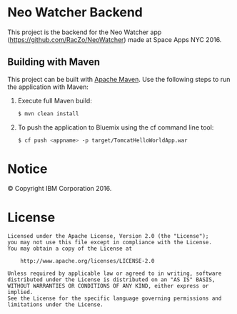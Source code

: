 Neo Watcher Backend
==============

This project is the backend for the Neo Watcher app (https://github.com/RacZo/NeoWatcher) made at Space Apps NYC 2016.

## Building with Maven

This project can be built with [Apache Maven](http://maven.apache.org/). Use the following steps to run the application with Maven:

1. Execute full Maven build:
    ```bash
    $ mvn clean install
    ```

2. To push the application to Bluemix using the cf command line tool:
    ```bash
    $ cf push <appname> -p target/TomcatHelloWorldApp.war
    ```

# Notice

© Copyright IBM Corporation 2016.

# License

```text
Licensed under the Apache License, Version 2.0 (the "License");
you may not use this file except in compliance with the License.
You may obtain a copy of the License at

    http://www.apache.org/licenses/LICENSE-2.0

Unless required by applicable law or agreed to in writing, software
distributed under the License is distributed on an "AS IS" BASIS,
WITHOUT WARRANTIES OR CONDITIONS OF ANY KIND, either express or implied.
See the License for the specific language governing permissions and
limitations under the License.
````
